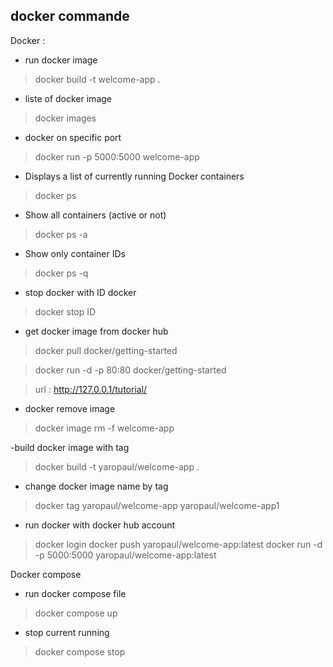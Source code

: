 ##  docker commande

Docker : 
- run docker image 
>  docker build -t welcome-app .

- liste of docker image
> docker images 

- docker on specific port 
>  docker run -p 5000:5000 welcome-app

- Displays a list of currently running Docker containers
> docker ps 

- Show all containers (active or not)
> docker ps -a

- Show only container IDs
> docker ps -q

- stop docker with ID docker
>  docker stop ID


- get docker image from docker hub 

> docker pull docker/getting-started

> docker run -d -p 80:80 docker/getting-started

> url : http://127.0.0.1/tutorial/


- docker remove image 
>  docker image rm -f  welcome-app

-build docker image with tag
> docker build -t yaropaul/welcome-app .
-  change docker image name by tag
> docker tag yaropaul/welcome-app   yaropaul/welcome-app1

- run docker with docker hub account 
> docker login
> docker push yaropaul/welcome-app:latest
> docker run -d -p 5000:5000 yaropaul/welcome-app:latest


 Docker compose 
- run docker compose file 
> docker  compose up 

- stop  current running
> docker compose stop 
